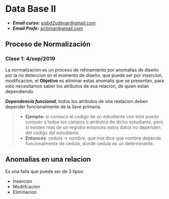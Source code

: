 # Data Base II

* ***Email curso:*** sisbd2udenar@gmail.com
* ***Email Profe:*** siritimar@gmail.com
## Proceso de Normalización
### Clase 1: 4/sep/2019
La normalizacion es un proceso de refinamiento por anomalias de diseño por la no deteccion en el momento de diseño, que puede ser por insercion, modificacion,
el __Objetivo__ es eliminar estas anomalis que se presentan, para esto necesitamos saber los atributos de esa relacion, de quien estan dependiendo.

___Dependencia funcional___, todos los atributos de una realacion deben depender funcionalmente de la llave primaria.
>* __Ejemplo:__ si conosco el codigo de un estudiante con este puedo conoser a todos los campos o atributos de dicho estudiante, pero si existen mas de un registro entonces estos datos no dependen del codigo del estudiante.
>* __Entonces__: cedula -> nombre, que nos dice que nombre depende funcionalmente de cedula, donde cedula es un determinante.

## Anomalias en una relacion
Es una falla que puede ser de 3 tipos:
* Insercion
* Modiifcacion
* Eliminacion

